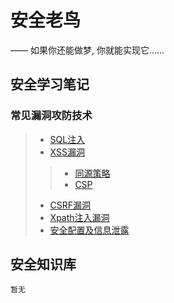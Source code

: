# 安全老鸟

—— 如果你还能做梦, 你就能实现它……

## 安全学习笔记

### 常见漏洞攻防技术

> * [SQL注入](/source/vuln/sql/)
> * [XSS漏洞](/source/vuln/xss/)
>> * [同源策略](/source/vuln/cors/)
>> * [CSP](/source/vuln/csp/)
> * [CSRF漏洞](/source/vuln/csrf/)
> * [Xpath注入漏洞](/source/vuln/xpath/)
> * [安全配置及信息泄露](/source/vuln/config/)

## 安全知识库

    暂无

